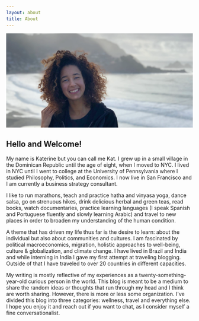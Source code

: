 ```yaml
---
layout: about
title: About
---
```

![Kat on the Beach](/assets/images/kat_beach.png)

## Hello and Welcome!

My name is Katerine but you can call me Kat. I grew up in a small village in the Dominican Republic until the age of eight, when I moved to NYC. I lived in NYC until I went to college at the University of Pennsylvania where I studied Philosophy, Politics, and Economics. I now live in San Francisco and I am currently a business strategy consultant.

I like to run marathons, teach and practice hatha and vinyasa yoga, dance salsa, go on strenuous hikes, drink delicious herbal and green teas, read books, watch documentaries, practice learning languages (I speak Spanish and Portuguese fluently and slowly learning Arabic) and travel to new places in order to broaden my understanding of the human condition.

A theme that has driven my life thus far is the desire to learn: about the individual but also about communities and cultures. I am fascinated by political macroeconomics, migration, holistic approaches to well-being, culture & globalization, and climate change. I have lived in Brazil and India and while interning in India I gave my first attempt at traveling blogging. Outside of that I have traveled to over 20 countries in different capacities.

My writing is mostly reflective of my experiences as a twenty-something-year-old curious person in the world. This blog is meant to be a medium to share the random ideas or thoughts that run through my head and I think are worth sharing. However, there is more or less some organization. I've divided this blog into three categories: wellness, travel and everything else. I hope you enjoy it and reach out if you want to chat, as I consider myself a fine conversationalist.


